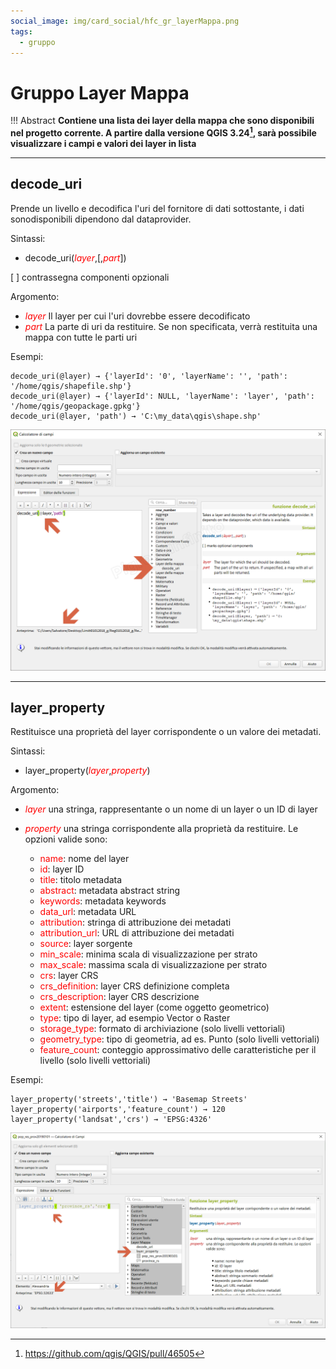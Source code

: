 ```yaml
---
social_image: img/card_social/hfc_gr_layerMappa.png
tags:
  - gruppo
---
```


# Gruppo Layer Mappa

!!! Abstract
    **Contiene una lista dei layer della mappa che sono disponibili nel progetto corrente. A partire dalla versione QGIS 3.24[^1], sarà possibile visualizzare i campi e valori dei layer in lista**

---

## decode_uri

Prende un livello e decodifica l'uri del fornitore di dati sottostante, i dati sonodisponibili dipendono dal dataprovider.

Sintassi:

* decode_uri(_<span style="color:red;">layer</span>_,[,_<span style="color:red;">part</span>_])

[ ] contrassegna componenti opzionali

Argomento:

* _<span style="color:red;">layer</span>_ Il layer per cui l'uri dovrebbe essere decodificato
* _<span style="color:red;">part</span>_ La parte di uri da restituire. Se non specificata, verrà restituita una mappa con tutte le parti uri

Esempi:

```
decode_uri(@layer) → {'layerId': '0', 'layerName': '', 'path': '/home/qgis/shapefile.shp'}
decode_uri(@layer) → {'layerId': NULL, 'layerName': 'layer', 'path': '/home/qgis/geopackage.gpkg'}
decode_uri(@layer, 'path') → 'C:\my_data\qgis\shape.shp'
```

[![](../../img/layer_della_mappa/decode_uri1.png)](../../img/layer_della_mappa/decode_uri1.png)

---

## layer_property

Restituisce una proprietà del layer corrispondente o un valore dei metadati.

Sintassi:

* layer_property(_<span style="color:red;">layer</span>_,_<span style="color:red;">property</span>_)

Argomento:

* _<span style="color:red;">layer</span>_ una stringa, rappresentante o un nome di un layer o un ID di layer
* _<span style="color:red;">property</span>_ una stringa corrispondente alla proprietà da restituire. Le opzioni valide sono:

    - <span style="color:red;">name</span>: nome del layer
    - <span style="color:red;">id</span>: layer ID
    - <span style="color:red;">title</span>: titolo metadata
    - <span style="color:red;">abstract</span>: metadata abstract string
    - <span style="color:red;">keywords</span>: metadata keywords
    - <span style="color:red;">data_url</span>: metadata URL
    - <span style="color:red;">attribution</span>: stringa di attribuzione dei metadati
    - <span style="color:red;">attribution_url</span>: URL di attribuzione dei metadati
    - <span style="color:red;">source</span>: layer sorgente
    - <span style="color:red;">min_scale</span>: minima scala di visualizzazione per strato
    - <span style="color:red;">max_scale</span>: massima scala di visualizzazione per strato
    - <span style="color:red;">crs</span>: layer CRS
    - <span style="color:red;">crs_definition</span>: layer CRS definizione completa
    - <span style="color:red;">crs_description</span>: layer CRS descrizione
    - <span style="color:red;">extent</span>: estensione del layer (come oggetto geometrico)
    - <span style="color:red;">type</span>: tipo di layer, ad esempio Vector o Raster
    - <span style="color:red;">storage_type</span>: formato di archiviazione (solo livelli vettoriali)
    - <span style="color:red;">geometry_type</span>: tipo di geometria, ad es. Punto (solo livelli vettoriali)
    - <span style="color:red;">feature_count</span>: conteggio approssimativo delle caratteristiche per il livello (solo livelli vettoriali)

Esempi:

```
layer_property('streets','title') → 'Basemap Streets'
layer_property('airports','feature_count') → 120
layer_property('landsat','crs') → 'EPSG:4326'
```

[![](../../img/layer_della_mappa/layer_property1.png)](../../img/layer_della_mappa/layer_property1.png)

[^1]: <https://github.com/qgis/QGIS/pull/46505>